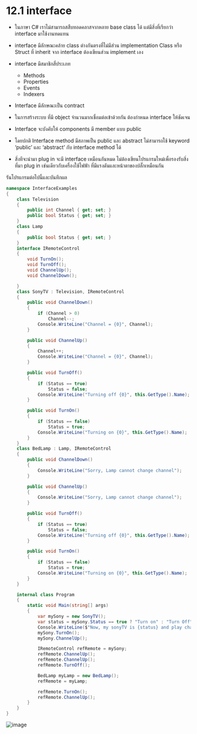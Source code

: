 # 12.1 interface

-  ในภาษา C# เราไม่สามารถสสืบทอดคลาสจากหลาย base class ได้ แต่มีสิ่งที่เรียกว่า interface มาใช้งานทดแทน
-  interface มีลักษณะคล้าย class ต่างกันตรงที่ไม่มีส่วน implementation
Class หรือ Struct ที่ inherit จาก interface ต้องเขียนส่วน implement เอง
- interface มีสมาชิกสี่ประเภท
   -  Methods
   -  Properties
   -  Events
   -  Indexers

- Interface มีลักษณะเป็น contract
- ในการสร้างระบบ ที่มี object จำนวนมากเชื่อมต่อเข้าด้วยกัน ต้องกำหนด interface ให้ชัดเจน
- Interface จะบังคับให้ components มี member แบบ public
- โดยปกติ Interface method มีสภาพเป็น public และ abstract ไม่สามารถใช้ keyword ‘public’ และ ‘abstract’ กับ interface method ได้
-  สิ่งทีจะนำมา plug in จะมี interface เหมือนกันหมด ไม่ต้องเขียนโปรแกรมใหม่เพื่อรองรับสิ่งที่มา plug in เช่นเดียวกับเครื่องใช้ไฟฟ้า ที่มีแรงดันและหน้าตาของปลั๊กเหมือนกัน


 รันโปรแกรมต่อไปนี้และบันทึกผล
 
```cs
namespace InterfaceExamples
{
    class Television
    {
        public int Channel { get; set; }
        public bool Status { get; set; }
    }
    class Lamp
    {
        public bool Status { get; set; }
    }
    interface IRemoteControl
    {
        void TurnOn();
        void TurnOff();
        void ChannelUp();
        void ChannelDown();

    }
    class SonyTV : Television, IRemoteControl
    {
        public void ChannelDown()
        {
            if (Channel > 0)
                Channel--;
            Console.WriteLine("Channel = {0}", Channel);
        }

        public void ChannelUp()
        {
            Channel++;
            Console.WriteLine("Channel = {0}", Channel);
        }

        public void TurnOff()
        {
            if (Status == true)
                Status = false;
            Console.WriteLine("Turning off {0}", this.GetType().Name);
        }

        public void TurnOn()
        {
            if (Status == false)
                Status = true;
            Console.WriteLine("Turning on {0}", this.GetType().Name);
        }
    }
    class BedLamp : Lamp, IRemoteControl
    {
        public void ChannelDown()
        {
            Console.WriteLine("Sorry, Lamp cannot change channel");
        }

        public void ChannelUp()
        {
            Console.WriteLine("Sorry, Lamp cannot change channel");
        }

        public void TurnOff()
        {
            if (Status == true)
                Status = false;
            Console.WriteLine("Turning off {0}", this.GetType().Name);
        }

        public void TurnOn()
        {
            if (Status == false)
                Status = true;
            Console.WriteLine("Turning on {0}", this.GetType().Name);
        }
    }

    internal class Program
    {
        static void Main(string[] args)
        {
            var mySony = new SonyTV();
            var status = mySony.Status == true ? "Turn on" : "Turn Off";
            Console.WriteLine($"Now, my sonyTV is {status} and play channel {mySony.Channel}");
            mySony.TurnOn();
            mySony.ChannelUp();

            IRemoteControl refRemote = mySony;
            refRemote.ChannelUp();
            refRemote.ChannelUp();
            refRemote.TurnOff();

            BedLamp myLamp = new BedLamp();
            refRemote = myLamp;

            refRemote.TurnOn();
            refRemote.ChannelUp();
        }
    }
}
```
![image](https://github.com/PiyatidaPh/Week-12/assets/115066285/fecc596d-c6f1-4d8c-af80-2fda22e678c2)



